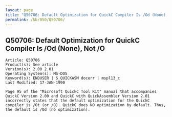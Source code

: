 ```yaml
---
layout: page
title: "Q50706: Default Optimization for QuickC Compiler Is /Od (None), Not /O"
permalink: /kb/050/Q50706/
---
```


## Q50706: Default Optimization for QuickC Compiler Is /Od (None), Not /O

	Article: Q50706
	Product(s): See article
	Version(s): 2.00 2.01
	Operating System(s): MS-DOS
	Keyword(s): ENDUSER | S_QUICKASM docerr | mspl13_c
	Last Modified: 17-JAN-1990
	
	Page 95 of the "Microsoft QuickC Tool Kit" manual that accompanies
	QuickC Version 2.00 and QuickC with QuickAssembler Version 2.01
	incorrectly states that the default optimization for the QuickC
	compiler is /Ot (or /O). QuickC does NO optimization by default. Thus,
	the default is /Od (no optimization).
